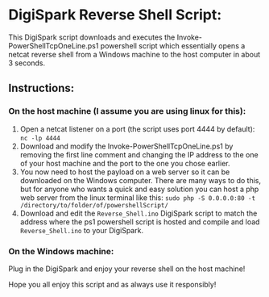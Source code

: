 # DigiSpark Reverse Shell Script:
This DigiSpark script downloads and executes the Invoke-PowerShellTcpOneLine.ps1 powershell script which essentially opens a netcat reverse shell from a Windows machine to the host computer in about 3 seconds.

## Instructions:
  ### On the host machine (I assume you are using linux for this):
  1. Open a netcat listener on a port (the script uses port 4444 by default): `nc -lp 4444`
  2. Download and modify the Invoke-PowerShellTcpOneLine.ps1 by removing the first line comment and changing the IP address to the one of your host machine and the port to the one you chose earlier.
  3. You now need to host the payload on a web server so it can be downloaded on the Windows computer. There are many ways to do this, but for anyone who wants a quick and easy solution you can host a php web server from the linux terminal like this: `sudo php -S 0.0.0.0:80 -t /directory/to/folder/of/powershellScript/`
  4. Download and edit the `Reverse_Shell.ino` DigiSpark script to match the address where the ps1 powershell script is hosted and compile and load `Reverse_Shell.ino` to your DigiSpark. 
  
  ### On the Windows machine:
  Plug in the DigiSpark and enjoy your reverse shell on the host machine!
  
Hope you all enjoy this script and as always use it responsibly!
